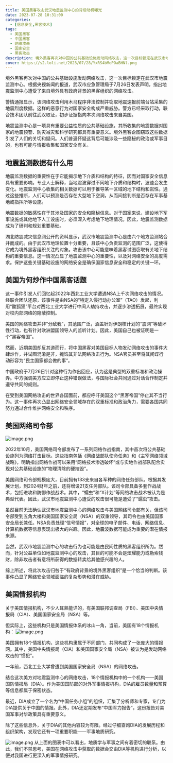 ```yaml
---
title: 美国黑客攻击武汉地震监测中心的背后动机曝光
date: 2023-07-28 10:31:00
categories:
  - [信息安全,黑客技术]
tags:
  - 美国黑客
  - 中国黑客
  - 网络攻击
  - 国家安全
  - 黑客攻击
description: 境外黑客再次对中国的公共基础设施发动网络攻击，这一次目标锁定在武汉市地震监测中心。根据央视新闻的报道，武汉市应急管理局于7月26日发表声明，指出地震监测中心遭受了来自境外具有政府背景的黑客组织的网络攻击。
cover: https://s2.loli.net/2023/07/28/YxRS4bMePOaBHNl.png
---
```


境外黑客再次对中国的公共基础设施发动网络攻击，这一次目标锁定在武汉市地震监测中心。根据央视新闻的报道，武汉市应急管理局于7月26日发表声明，指出地震监测中心遭受了来自境外具有政府背景的黑客组织的网络攻击。

警情通报显示，该网络攻击利用木马程序非法控制并窃取地震速报前端台站采集的地震烈度数据。这样的恶意行为对国家安全构成严重威胁。警方已经采取行动，联合技术团队前往武汉取证，初步证据指向本次网络攻击来自美国。

地震监测中心是一项具有重要公益性质的公共基础设施，其所收集的地震数据对国家的地震预警、防灾减灾和科学研究都具有重要意义。境外黑客企图窃取这些数据引发了人们的关切和疑问。人们普遍怀疑这背后可能涉及一些隐秘的政治或军事目的，也有可能与情报收集和国家安全有关。

## 地震监测数据有什么用

地震监测数据的重要性在于它能揭示地下介质和结构的特征，因而对国家安全信息具有重要影响。专业人士解释，当地震波穿过不同地下介质和结构时，波速会发生变化。地震监测中心收集的相关数据可以用于推导某一区域的地下结构和岩性。通过这些推断，人们可以预测是否存在大型地下空洞，从而间接判断是否存在军事基地或指挥所等设施。

地震数据的敏感性在于其涉及国家的安全和隐秘信息。对于国家来说，建设地下军事设施或其他地下人工设施时，必须深入考虑地下地理情况。因此，地震监测数据成为了研判和规划重要基础。

湖北防震减灾信息网公开的资料显示，武汉市地震监测中心是由六个地方监测站合并而成的。由于武汉市地理位置十分重要，且该中心负责监测的范围广泛，这使得它成为境外黑客组织关注的对象。攻击该中心可能意味着黑客试图窃取有关地下结构的重要信息。这一情况凸显了地震监测中心的重要性，以及对网络安全的高度需求。保护这些关键基础设施的网络安全是确保国家信息安全和稳定的关键一环。

## 美国为何炒作中国黑客话题

这一事件引发人们回忆起2022年西北工业大学遭遇NSA上千次网络攻击的情况。经联合团队还原，该事件是由NSA的“特定入侵行动办公室”（TAO）发起，利用“酸狐狸”平台对西北工业大学进行中间人劫持攻击，并逐步渗透拓展，最终实现对校内部网络的隐蔽控制。

美国的网络攻击并非“分敌我”，其范围广泛，涵盖针对伊朗核计划的“震网”等破坏性行动，也有针对欧洲盟国领导人的监听计划。因此，美国自己也被证明是一个“黑客帝国”。

然而，近期美国却反其道而行，将中国黑客对美国目标人物发动网络攻击的事件大肆炒作，并试图混淆是非，掩饰其非法网络攻击行为。NSA官员甚至将其间谍行动形容为“民主国家都会做的事”。

中国政府于7月26日针对这种行为作出回应，认为这是典型的双重标准和政治操弄。中方强调美方应立即停止这种错误做法，与国际社会共同通过对话合作制定并遵守共同的规则。

在受到美国网络攻击的世界各国面前，都应呼吁美国这个“黑客帝国”停止其不当行为。这一事件再次凸显出网络安全领域存在的双重标准和政治角力，需要各国共同努力通过合作维护网络安全和秩序。

## 美国网络司令部
![image.png](https://s2.loli.net/2023/07/28/wzR7xsc2jfNWqQn.png)

2022年10月，美国网络司令部发布了一系列网络作战指南，其中首次将公共基础设施列为网络打击目标。这些指南包括《网络战部队使命任务》和《主宰网络领域战略》，明确指出网络作战可以采用“网络技术渗透破坏”或与实地作战部队配合实现对公共基础设施的“物理清除的硬摧毁”。

美国网络司令部规模庞大，目前拥有133支来自各军种的网络任务部队。根据其发展计划，到2024财年之前，还将增设21支任务部队。该司令部具备多套作战战术，包括进攻和防御作战战术。其中，“蠕虫”和“X计划”等网络攻击战术被认为是典型代表。因此，武汉市地震监测中心遭受的攻击很可能是遭受了“蠕虫”攻击。

虽然目前无法确认武汉市地震监测中心的网络攻击与美国网络司令部有关，但该司令部受到五角大楼和美国国家安全局（NSA）的双重领导，其司令也由美国国家安全局长兼任。NSA负责处理“信号情报”，对全球的电子邮件、电话、网络信息、计算机数据等信息表现出极大的兴趣。因此，地震波数据可能成为重要的潜在情报来源。

当然，武汉市地震监测中心的攻击行为也可能是由民间性质的黑客组织所为。然而，针对公益单位如地震监测中心的攻击，其目的可能不会是炫耀能力或勒索钱财，除非攻击者有意将所获得的数据转卖给其他感兴趣的人。

综上所述，将此次攻击归咎于“有政府背景的境外黑客组织”是一个恰当的判断。该事件凸显了网络安全领域面临的复杂形势和潜在威胁。

## 美国情报机构

关于美国情报机构，不少人耳熟能详的，有美国联邦调查局（FBI）、美国中央情报局（CIA）、美国国家安全局（NSA）等。

但实际上，这些机构只是美国情报体系的冰山一角，当前，美国有18个情报机构：
![image.png](https://s2.loli.net/2023/07/28/Z4GsBodUfVDASMc.png)

美国拥有18个情报机构，这些机构隶属于不同部门，共同构成了一张庞大的情报网。其中，美国中央情报局（CIA）和美国国家安全局（NSA）被认为是发动网络攻击的“惯犯”。

一年前，西北工业大学曾遭到美国国家安全局（NSA）的网络攻击。

结合这次美方对地震监测中心的网络攻击，18个情报机构中的一个机构——美国国防情报局（DIA）。作为美国国防部的对外军事情报机构，DIA的雇员数量和预算等信息都属于保密状态。

最近，DIA成立了一个名为“中国任务小组”的组织，汇集了分析师和专家，专门为DIA提供关于中国的情报。此外，DIA还定期发布“中国军力报告”，这份报告对美国军事对华政策具有重要意义。

除了这些信息外，关于DIA的其他内容较为有限。经过仔细查询DIA的发展历程和组织架构，发现它还有一项重要职能——军事地质研究。

![image.png](https://s2.loli.net/2023/07/28/Yt1X5kR3VA9elno.png)
从上面的图表中可以看出，地质学与军事之间有着密切的联系。由此，我们不禁思考，美国在网络攻击中获取的数据会交由DIA等机构进行分析，以便对我国进行更深入的军事情报研究。












